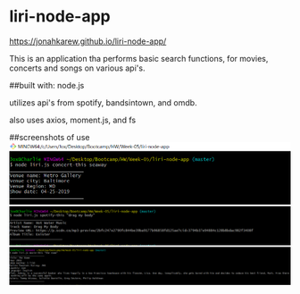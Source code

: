 # liri-node-app
https://jonahkarew.github.io/liri-node-app/

This is an application tha performs basic search functions, for movies, concerts and songs on various api's.

##built with:
node.js

utilizes api's from spotify, bandsintown, and omdb.

also uses axios, moment.js, and fs

##screenshots of use
![bandsintown](./images/bandsintown.png)
![spotify](./images/spotify.png)
![omdb](./images/omdb.png)